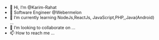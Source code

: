 - 👋 Hi, I’m @Karim-Rahat
- 👀 Software Engineer @Webermelon
- 🌱 I’m currently learning NodeJs,ReactJs, JavaScript,PHP,,Java(Android) ...
- 💞️ I’m looking to collaborate on ...
- 📫 How to reach me ...

<!---
Karim-Rahat/Karim-Rahat is a ✨ special ✨ repository because its `README.md` (this file) appears on your GitHub profile.
You can click the Preview link to take a look at your changes.
--->
